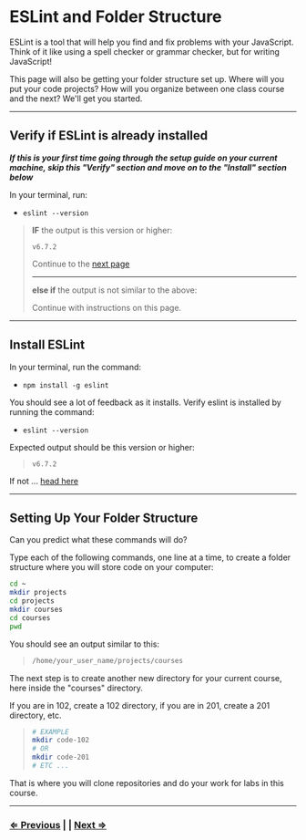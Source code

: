 # ESLint and Folder Structure

ESLint is a tool that will help you find and fix problems with your JavaScript. Think of it like using a spell checker or grammar checker, but for writing JavaScript!

This page will also be getting your folder structure set up. Where will you put your code projects? How will you organize between one class course and the next? We'll get you started.

---

## Verify if ESLint is already installed

**_If this is your first time going through the setup guide on your current machine, skip this "Verify" section and move on to the "Install" section below_**

In your terminal, run:

- `eslint --version`

> **IF** the output is this version or higher:
>
> ```text
> v6.7.2
> ```
>
> Continue to the [next page](./10-vscode.md)
>
> ---
> **else if** the output is not similar to the above:
>
> Continue with instructions on this page.

---

## Install ESLint

In your terminal, run the command:

- `npm install -g eslint`

You should see a lot of feedback as it installs. Verify eslint is installed by running the command:

- `eslint --version`

Expected output should be this version or higher:

> ```text
> v6.7.2
> ```

If not ... [head here](../../error/error.md)

---

## Setting Up Your Folder Structure

Can you predict what these commands will do?

Type each of the following commands, one line at a time, to create a folder structure where you will store code on your computer:

```bash
cd ~
mkdir projects
cd projects
mkdir courses
cd courses
pwd
```

You should see an output similar to this:

> ```bash
> /home/your_user_name/projects/courses
> ```

The next step is to create another new directory for your current course, here inside the "courses" directory.

If you are in 102, create a 102 directory, if you are in 201, create a 201 directory, etc.

> ```bash
> # EXAMPLE
> mkdir code-102
> # OR
> mkdir code-201
> # ETC ...
> ```

That is where you will clone repositories and do your work for labs in this course.

---

### [⇐ Previous](./8-live-server.md) | | [Next ⇒](./10-vscode.md)
